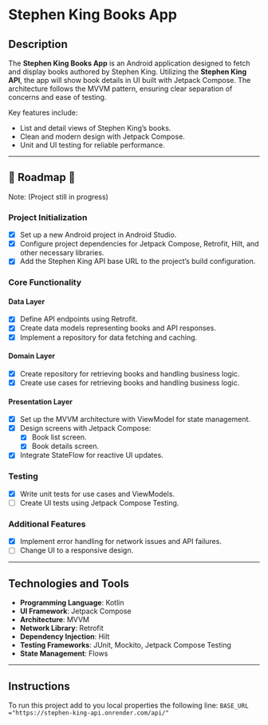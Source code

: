 # Stephen King Books App

## Description
The **Stephen King Books App** is an Android application designed to fetch and display books authored by Stephen King. Utilizing the **Stephen King API**, the app will show book details in UI built with Jetpack Compose. The architecture follows the MVVM  pattern, ensuring clear separation of concerns and ease of testing.

Key features include:
- List and detail views of Stephen King’s books.
- Clean and modern design with Jetpack Compose.
- Unit and UI testing for reliable performance.

---

## :construction: Roadmap :construction: 
Note: (Project still in progress)
### Project Initialization
- [x] Set up a new Android project in Android Studio.
- [x] Configure project dependencies for Jetpack Compose, Retrofit, Hilt, and other necessary libraries.
- [x] Add the Stephen King API base URL to the project’s build configuration.

### Core Functionality
#### Data Layer
- [x] Define API endpoints using Retrofit.
- [x] Create data models representing books and API responses.
- [x] Implement a repository for data fetching and caching.

#### Domain Layer
- [x] Create repository for retrieving books and handling business logic.
- [x] Create use cases for retrieving books and handling business logic.

#### Presentation Layer
- [x] Set up the MVVM architecture with ViewModel for state management.
- [x] Design screens with Jetpack Compose:
  - [x] Book list screen.
  - [x] Book details screen.
- [x] Integrate StateFlow for reactive UI updates.

### Testing
- [x] Write unit tests for use cases and ViewModels.
- [ ] Create UI tests using Jetpack Compose Testing.

### Additional Features
- [x] Implement error handling for network issues and API failures.
- [ ] Change UI to a responsive design.

---

## Technologies and Tools
- **Programming Language**: Kotlin
- **UI Framework**: Jetpack Compose
- **Architecture**: MVVM
- **Network Library**: Retrofit
- **Dependency Injection**: Hilt
- **Testing Frameworks**: JUnit, Mockito, Jetpack Compose Testing
- **State Management**: Flows 

---

## Instructions

To run this project add to you local properties the following line:
`` BASE_URL ="https://stephen-king-api.onrender.com/api/" ``
